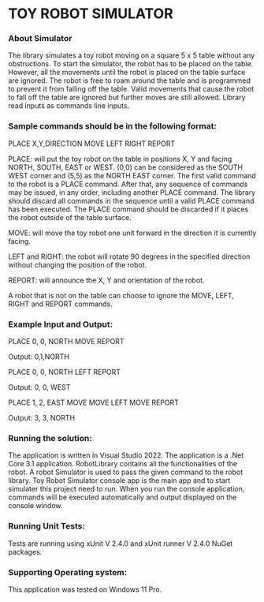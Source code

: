 # TOY ROBOT SIMULATOR

### About Simulator

The library simulates a toy robot moving on a square 5 x 5 table without any obstructions. To start the simulator, the robot has to be placed on the table. 
However, all the movements until the robot is placed on the table surface are ignored. The robot is free to roam around the table and is programmed to prevent it from falling off the 
table. Valid movements that cause the robot to fall off the table are ignored but further moves are still allowed. Library read inputs
as commands line inputs.

### Sample commands should be in the following format:

PLACE X,Y,DIRECTION
MOVE
LEFT
RIGHT
REPORT

PLACE: will put the toy robot on the table in positions X, Y and facing NORTH, SOUTH, EAST or WEST. (0,0) can be considered as the SOUTH WEST corner
and (5,5) as the NORTH EAST corner. The first valid command to the robot is a PLACE command. After that, any sequence of commands may be issued, 
in any order, including another PLACE command. The library should discard all commands in the sequence until a valid PLACE command has been 
executed. The PLACE command should be discarded if it places the robot outside of the table surface.

MOVE: will move the toy robot one unit forward in the direction it is currently facing.

LEFT and RIGHT: the robot will rotate 90 degrees in the specified direction without changing the position of the robot.

REPORT: will announce the X, Y and orientation of the robot.

A robot that is not on the table can choose to ignore the MOVE, LEFT, RIGHT and REPORT commands.

### Example Input and Output:

PLACE 0, 0, NORTH
MOVE
REPORT

Output: 0,1,NORTH

PLACE 0, 0, NORTH
LEFT
REPORT

Output: 0, 0, WEST

PLACE 1, 2, EAST
MOVE
MOVE
LEFT
MOVE
REPORT

Output: 3, 3, NORTH

### Running the solution:

The application is written in Visual Studio 2022. The application is a .Net Core 3.1 application. RobotLibrary 
contains all the functionalities of the robot. A robot Simulator is used to pass the given command to the robot library. Toy Robot Simulator console app is the main app and to start simulater this project need to run. When
you run the console application, commands will be executed automatically and output displayed on the console window.

### Running Unit Tests:

Tests are running using xUnit V 2.4.0 and xUnit runner V 2.4.0 NuGet packages.

### Supporting Operating system:
This application was tested on Windows 11 Pro.
